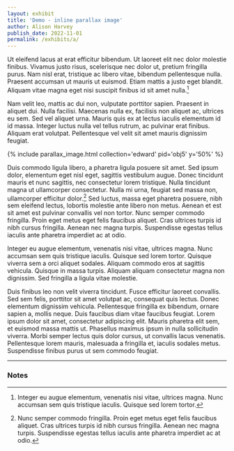 ```yaml
---
layout: exhibit
title: 'Demo - inline parallax image'
author: Alison Harvey
publish_date: 2022-11-01
permalink: /exhibits/a/
---
```


Ut eleifend lacus at erat efficitur bibendum. Ut laoreet elit nec dolor molestie finibus. Vivamus justo risus, scelerisque nec dolor ut, pretium fringilla purus. Nam nisl erat, tristique ac libero vitae, bibendum pellentesque nulla. Praesent accumsan ut mauris ut euismod. Etiam mattis a justo eget blandit. Aliquam vitae magna eget nisi suscipit finibus id sit amet nulla.[^1]

Nam velit leo, mattis ac dui non, vulputate porttitor sapien. Praesent in aliquet dui. Nulla facilisi. Maecenas nulla ex, facilisis non aliquet ac, ultrices eu sem. Sed vel aliquet urna. Mauris quis ex at lectus iaculis elementum id id massa. Integer luctus nulla vel tellus rutrum, ac pulvinar erat finibus. Aliquam erat volutpat. Pellentesque vel velit sit amet mauris dignissim feugiat.


{% include parallax_image.html collection='edward' pid='obj5' y='50%' %}


Duis commodo ligula libero, a pharetra ligula posuere sit amet. Sed ipsum dolor, elementum eget nisl eget, sagittis vestibulum augue. Donec tincidunt mauris et nunc sagittis, nec consectetur lorem tristique. Nulla tincidunt magna ut ullamcorper consectetur. Nulla mi urna, feugiat sed massa non, ullamcorper efficitur dolor.[^2] Sed luctus, massa eget pharetra posuere, nibh sem eleifend lectus, lobortis molestie ante libero non metus. Aenean et est sit amet est pulvinar convallis vel non tortor. Nunc semper commodo fringilla. Proin eget metus eget felis faucibus aliquet. Cras ultrices turpis id nibh cursus fringilla. Aenean nec magna turpis. Suspendisse egestas tellus iaculis ante pharetra imperdiet ac at odio.

Integer eu augue elementum, venenatis nisi vitae, ultrices magna. Nunc accumsan sem quis tristique iaculis. Quisque sed lorem tortor. Quisque viverra sem a orci aliquet sodales. Aliquam commodo eros at sagittis vehicula. Quisque in massa turpis. Aliquam aliquam consectetur magna non dignissim. Sed fringilla a ligula vitae molestie.

Duis finibus leo non velit viverra tincidunt. Fusce efficitur laoreet convallis. Sed sem felis, porttitor sit amet volutpat ac, consequat quis lectus. Donec elementum dignissim vehicula. Pellentesque fringilla ex bibendum, ornare sapien a, mollis neque. Duis faucibus diam vitae faucibus feugiat. Lorem ipsum dolor sit amet, consectetur adipiscing elit. Mauris pharetra elit sem, et euismod massa mattis ut. Phasellus maximus ipsum in nulla sollicitudin viverra. Morbi semper lectus quis dolor cursus, ut convallis lacus venenatis. Pellentesque lorem mauris, malesuada a fringilla et, iaculis sodales metus. Suspendisse finibus purus ut sem commodo feugiat.

---

### Notes

[^1]: Integer eu augue elementum, venenatis nisi vitae, ultrices magna. Nunc accumsan sem quis tristique iaculis. Quisque sed lorem tortor.

[^2]: Nunc semper commodo fringilla. Proin eget metus eget felis faucibus aliquet. Cras ultrices turpis id nibh cursus fringilla. Aenean nec magna turpis. Suspendisse egestas tellus iaculis ante pharetra imperdiet ac at odio.
